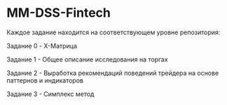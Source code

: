 # MM-DSS-Fintech

Каждое задание находится на соответствующем уровне репозитория:

Задание 0 - X-Матрица

Задание 1 - Общее описание исследования на торгах

Задание 2 - Выработка рекомендаций поведений трейдера на основе паттернов и индикаторов

Задание 3 - Симплекс метод
